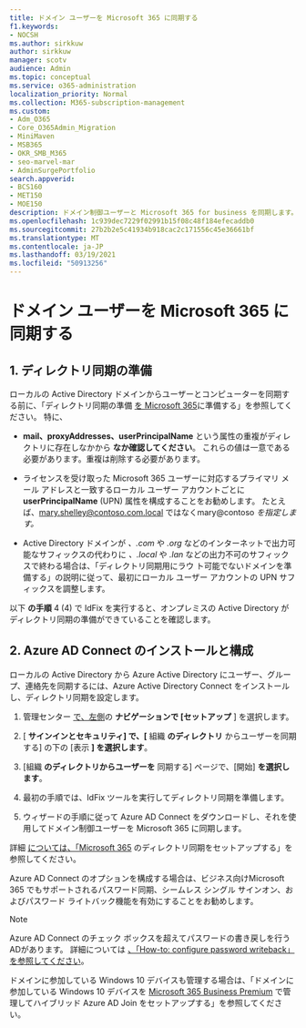 ```yaml
---
title: ドメイン ユーザーを Microsoft 365 に同期する
f1.keywords:
- NOCSH
ms.author: sirkkuw
author: sirkkuw
manager: scotv
audience: Admin
ms.topic: conceptual
ms.service: o365-administration
localization_priority: Normal
ms.collection: M365-subscription-management
ms.custom:
- Adm_O365
- Core_O365Admin_Migration
- MiniMaven
- MSB365
- OKR_SMB_M365
- seo-marvel-mar
- AdminSurgePortfolio
search.appverid:
- BCS160
- MET150
- MOE150
description: ドメイン制御ユーザーと Microsoft 365 for business を同期します。
ms.openlocfilehash: 1c939dec7229f02991b15f08c48f184efecaddb0
ms.sourcegitcommit: 27b2b2e5c41934b918cac2c171556c45e36661bf
ms.translationtype: MT
ms.contentlocale: ja-JP
ms.lasthandoff: 03/19/2021
ms.locfileid: "50913256"
---
```

# <a name="synchronize-domain-users-to-microsoft-365"></a>ドメイン ユーザーを Microsoft 365 に同期する

## <a name="1-prepare-for-directory-synchronization"></a>1. ディレクトリ同期の準備 

ローカルの Active Directory ドメインからユーザーとコンピューターを同期する前に、「ディレクトリ同期の準備 [を Microsoft 365](../enterprise/prepare-for-directory-synchronization.md)に準備する」を参照してください。 特に、

   - **mail、proxyAddresses、userPrincipalName** という属性の重複がディレクトリに存在しなかから **なか確認してください**。 これらの値は一意である必要があります。重複は削除する必要があります。
   
   - ライセンスを受け取った Microsoft 365 ユーザーに対応するプライマリ メール アドレスと一致するローカル ユーザー アカウントごとに **userPrincipalName** (UPN) 属性を構成することをお勧めします。 たとえば、mary.shelley@contoso.com.local ではなくmary@contoso *を指定します。* 
   
   - Active Directory ドメインが *、.com* や *.org* などのインターネットで出力可能なサフィックスの代わりに *、.local* や *.lan* などの出力不可のサフィックスで終わる場合は、「ディレクトリ同期用にラウ [](../enterprise/prepare-a-non-routable-domain-for-directory-synchronization.md)ト可能でないドメインを準備する」の説明に従って、最初にローカル ユーザー アカウントの UPN サフィックスを調整します。 

以下 **の手順** 4 (4) で IdFix を実行すると、オンプレミスの Active Directory がディレクトリ同期の準備ができていることを確認します。

## <a name="2-install-and-configure-azure-ad-connect"></a>2. Azure AD Connect のインストールと構成

ローカルの Active Directory から Azure Active Directory にユーザー、グループ、連絡先を同期するには、Azure Active Directory Connect をインストールし、ディレクトリ同期を設定します。 

 1. 管理センター [で、左側](https://go.microsoft.com/fwlink/p/?linkid=2024339)の **ナビゲーションで [セットアップ** ] を選択します。

 2. [ **サインインとセキュリティ] で、[** 組織 **のディレクトリ**  からユーザーを同期する] の下の [表示 **] を選択します**。

 3. [組織 **のディレクトリからユーザーを** 同期する] ページで、[開始] **を選択します**。

 4. 最初の手順では、IdFix ツールを実行してディレクトリ同期を準備します。

 5. ウィザードの手順に従って Azure AD Connect をダウンロードし、それを使用してドメイン制御ユーザーを Microsoft 365 に同期します。


詳細 [については、「Microsoft 365](../enterprise/set-up-directory-synchronization.md) のディレクトリ同期をセットアップする」を参照してください。

Azure AD Connect のオプションを構成する場合は、ビジネス向けMicrosoft 365 でもサポートされるパスワード同期、シームレス シングル サインオン、およびパスワード ライトバック機能を有効にすることをお勧めします。 

> [!NOTE]
> Azure AD Connect のチェック ボックスを超えてパスワードの書き戻しを行うADがあります。 詳細については [、「How-to: configure password writeback」を参照してください](/azure/active-directory/authentication/howto-sspr-writeback)。 

ドメインに参加している Windows 10 デバイスも管理する場合は、「ドメインに参加している Windows 10 デバイスを [Microsoft 365 Business Premium](manage-windows-devices.md) で管理してハイブリッド Azure AD Join をセットアップする」を参照してください。